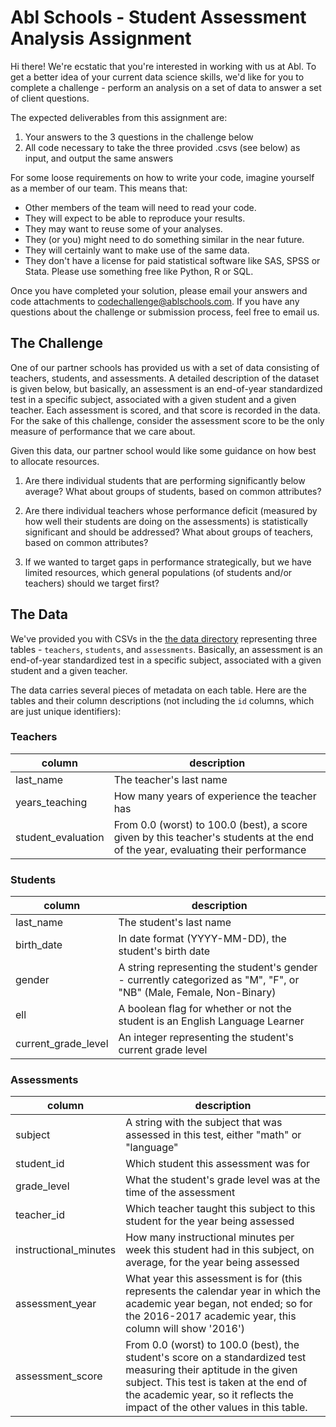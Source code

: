 # Abl Schools - Student Assessment Analysis Assignment

Hi there! We're ecstatic that you're interested in working with us at Abl. To get a better idea of your current data science skills, we'd like for you to complete a challenge - perform an analysis on a set of data to answer a set of client questions.

The expected deliverables from this assignment are:

  1) Your answers to the 3 questions in the challenge below
  2) All code necessary to take the three provided .csvs (see below) as input, and output the same answers

For some loose requirements on how to write your code, imagine yourself as a member of our team. This means that:

* Other members of the team will need to read your code.
* They will expect to be able to reproduce your results.
* They may want to reuse some of your analyses.
* They (or you) might need to do something similar in the near future.
* They will certainly want to make use of the same data.
* They don't have a license for paid statistical software like SAS, SPSS or Stata. Please use something free like Python, R or SQL.

Once you have completed your solution, please email your answers and code attachments to codechallenge@ablschools.com.  If you have any questions about the challenge or submission process, feel free to email us.

## The Challenge

One of our partner schools has provided us with a set of data consisting of teachers, students, and assessments.  A detailed description of the dataset is given below, but basically, an assessment is an end-of-year standardized test in a specific subject, associated with a given student and a given teacher.  Each assessment is scored, and that score is recorded in the data.  For the sake of this challenge, consider the assessment score to be the only measure of performance that we care about.

Given this data, our partner school would like some guidance on how best to allocate resources.

1) Are there individual students that are performing significantly below average? What about groups of students, based on common attributes?

2) Are there individual teachers whose performance deficit (measured by how well their students are doing on the assessments) is statistically significant and should be addressed? What about groups of teachers, based on common attributes?

3) If we wanted to target gaps in performance strategically, but we have limited resources, which general populations (of students and/or teachers) should we target first?

## The Data

We've provided you with CSVs in the [the data directory](data/) representing three tables - `teachers`, `students`, and `assessments`.  Basically, an assessment is an end-of-year standardized test in a specific subject, associated with a given student and a given teacher.

The data carries several pieces of metadata on each table.  Here are the tables and their column descriptions (not including the `id` columns, which are just unique identifiers):

### Teachers

<table>
  <thead>
    <tr>
      <th>column</th>
      <th>description</th>
    </tr>
  </thead>
  <tbody>
    <tr>
      <td>last_name</td>
      <td>The teacher's last name</td>
    </tr>
    <tr>
      <td>years_teaching</td>
      <td>How many years of experience the teacher has</td>
    </tr>
    <tr>
      <td>student_evaluation</td>
      <td>From 0.0 (worst) to 100.0 (best), a score given by this teacher's students at the end of the year, evaluating their performance</td>
    </tr>
  </tbody>
</table>

### Students

<table>
  <thead>
    <tr>
      <th>column</th>
      <th>description</th>
    </tr>
  </thead>
  <tbody>
    <tr>
      <td>last_name</td>
      <td>The student's last name</td>
    </tr>
    <tr>
      <td>birth_date</td>
      <td>In date format (YYYY-MM-DD), the student's birth date</td>
    </tr>
    <tr>
      <td>gender</td>
      <td>A string representing the student's gender - currently categorized as "M", "F", or "NB" (Male, Female, Non-Binary)</td>
    </tr>
    <tr>
      <td>ell</td>
      <td>A boolean flag for whether or not the student is an English Language Learner</td>
    </tr>
    <tr>
      <td>current_grade_level</td>
      <td>An integer representing the student's current grade level</td>
    </tr>
  </tbody>
</table>

### Assessments

<table>
  <thead>
    <tr>
      <th>column</th>
      <th>description</th>
    </tr>
  </thead>
  <tbody>
    <tr>
      <td>subject</td>
      <td>A string with the subject that was assessed in this test, either "math" or "language"</td>
    </tr>
    <tr>
      <td>student_id</td>
      <td>Which student this assessment was for</td>
    </tr>
    <tr>
      <td>grade_level</td>
      <td>What the student's grade level was at the time of the assessment</td>
    </tr>
    <tr>
      <td>teacher_id</td>
      <td>Which teacher taught this subject to this student for the year being assessed</td>
    </tr>
    <tr>
      <td>instructional_minutes</td>
      <td>How many instructional minutes per week this student had in this subject, on average, for the year being assessed</td>
    </tr>
    <tr>
      <td>assessment_year</td>
      <td>What year this assessment is for (this represents the calendar year in which the academic year began, not ended; so for the 2016-2017 academic year, this column will show '2016')</td>
    </tr>
    <tr>
      <td>assessment_score</td>
      <td>From 0.0 (worst) to 100.0 (best), the student's score on a standardized test measuring their aptitude in the given subject.  This test is taken at the end of the academic year, so it reflects the impact of the other values in this table.</td>
    </tr>
  </tbody>
</table>
